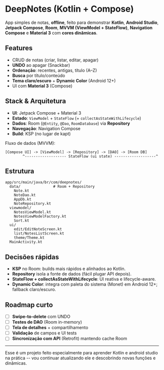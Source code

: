 # DeepNotes (Kotlin + Compose)

App simples de notas, **offline**, feito para demonstrar **Kotlin**, **Android Studio**, **Jetpack Compose**, **Room**, **MVVM (ViewModel + StateFlow)**, **Navigation Compose** e **Material 3** com **cores dinâmicas**.

## Features
- CRUD de notas (criar, listar, editar, apagar)
- **UNDO** ao apagar (Snackbar)
- **Ordenação**: recentes, antigas, título (A–Z)
- **Busca** por título/conteúdo
- **Tema claro/escuro** + **Dynamic Color** (Android 12+)
- UI com **Material 3** (Compose)

## Stack & Arquitetura
- **UI**: Jetpack Compose + Material 3  
- **Estado**: `ViewModel` + `StateFlow` (+ `collectAsStateWithLifecycle`)  
- **Dados**: Room (`@Entity`, `@Dao`, `RoomDatabase`) via **Repository**  
- **Navegação**: Navigation Compose  
- **Build**: KSP (no lugar de kapt)  

Fluxo de dados (MVVM):
```
[Compose UI] -> [ViewModel] -> [Repository] -> [DAO] -> [Room DB]
        ^------------------- StateFlow (ui state) -------------------^
```

## Estrutura
```
app/src/main/java/br/com/deepnotes/
  data/               # Room + Repository
    Note.kt
    NoteDao.kt
    AppDb.kt
    NoteRepository.kt
  viewmodel/
    NotesViewModel.kt
    NotesViewModelFactory.kt
    Sort.kt
  ui/
    edit/EditNoteScreen.kt
    list/NotesListScreen.kt
    theme/Theme.kt
  MainActivity.kt
```
## Decisões rápidas
- **KSP** no Room: builds mais rápidos e alinhados ao Kotlin.  
- **Repository** isola a fonte de dados (fácil plugar API depois).  
- **StateFlow + collectAsStateWithLifecycle**: UI reativa e lifecycle-aware.  
- **Dynamic Color**: integra com paleta do sistema (Monet) em Android 12+; fallback claro/escuro.

## Roadmap curto
- [ ] **Swipe-to-delete** com UNDO  
- [ ] **Testes de DAO** (Room in-memory)  
- [ ] **Tela de detalhes** + compartilhamento  
- [ ] **Validação** de campos e UI tests  
- [ ] **Sincronização com API** (Retrofit) mantendo cache Room

---

Esse é um projeto feito especialmente para aprender Kotlin e android studio na prática -- vou continuar atualizando ele e descobrindo novas funções e dinâmicas.

